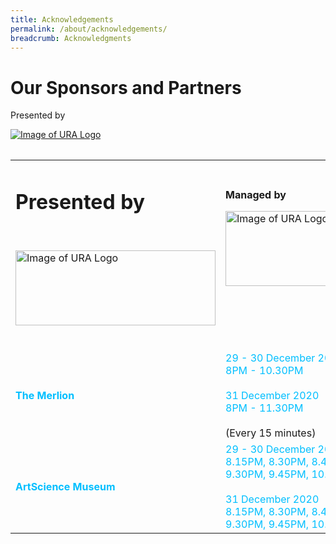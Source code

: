 ```yaml
---
title: Acknowledgements
permalink: /about/acknowledgements/
breadcrumb: Acknowledgments 
---
```


# Our Sponsors and Partners

Presented by

[![Image of URA Logo](https://star-island.sg/wp-content/uploads/2018/10/URA-logo.png)](https://www.ura.gov.sg/Corporate)

<table class="table-v">

<table style="width:100%">
    
<tr>
    <td>
      <h1>Presented by</h1>
      <br>
      <p><a href="https://www.ura.gov.sg/Corporate"><img src="https://star-island.sg/wp-content/uploads/2018/10/URA-logo.png" alt="Image of URA Logo" width="320" height="120"></a></p>
    <br>
    </td>
    <td>
      <b>Managed by</b>
      <br>
      <p><a href="https://www.ura.gov.sg/Corporate"><img src="https://star-island.sg/wp-content/uploads/2018/10/URA-logo.png" alt="Image of URA Logo" width="320" height="120"></a></p>
      <br>
      <br>
<tr>
    <td>
     <font color="deepskyblue"><b>The Merlion</b></font>
     <br>
    </td>
    <td>
      <font color="deepskyblue">29 - 30 December 2020</font>
      <font color="deepskyblue"><br>8PM - 10.30PM </font>
      <br> 
      <font color="deepskyblue"><br>31 December 2020</font>
      <font color="deepskyblue"><br>8PM - 11.30PM </font>
      <br>
      <br>
(Every 15 minutes)
      <br>
<tr>
    <td>
     <font color="deepskyblue"><b>ArtScience Museum</b></font>
     <br>      
    </td>
    <td>
      <font color="deepskyblue">29 - 30 December 2020  </font>  
      <font color="deepskyblue"><br>8.15PM, 8.30PM, 8.45PM, 9.15PM, 9.30PM, 9.45PM, 10.15PM, 10.30pm</font>
      <br> 
      <font color="deepskyblue"><br>31 December 2020</font>
      <font color="deepskyblue"><br>8.15PM, 8.30PM, 8.45PM, 9.15PM, 9.30PM, 9.45PM, 10.15PM</font>
      <br>
     </td>
    </tr>
